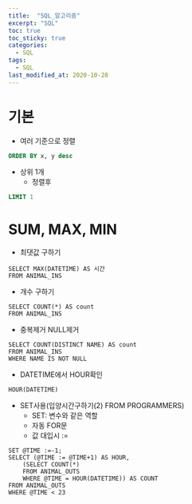 ```yaml
---
title:  "SQL_알고리즘"
excerpt: "SQL"
toc: true
toc_sticky: true
categories:
  - SQL
tags:
  - SQL
last_modified_at: 2020-10-28
---
```


# 기본

* 여러 기준으로 정렬

```sql
ORDER BY x, y desc
```

* 상위 1개
  * 정렬후

```SQL
LIMIT 1
```

# SUM, MAX, MIN

* 최댓값 구하기

```
SELECT MAX(DATETIME) AS 시간
FROM ANIMAL_INS
```

* 개수 구하기

```
SELECT COUNT(*) AS count
FROM ANIMAL_INS
```

* 중복제거 NULL제거

```
SELECT COUNT(DISTINCT NAME) AS count 
FROM ANIMAL_INS
WHERE NAME IS NOT NULL
```

* DATETIME에서 HOUR확인

```
HOUR(DATETIME)
```

* SET사용(입양시간구하기(2) FROM PROGRAMMERS)
  * SET: 변수와 같은 역할
  * 자동 FOR문
  * 값 대입시 :=
```
SET @TIME :=-1;
SELECT (@TIME := @TIME+1) AS HOUR, 
    (SELECT COUNT(*)
    FROM ANIMAL_OUTS
    WHERE @TIME = HOUR(DATETIME)) AS COUNT
FROM ANIMAL_OUTS
WHERE @TIME < 23
```
